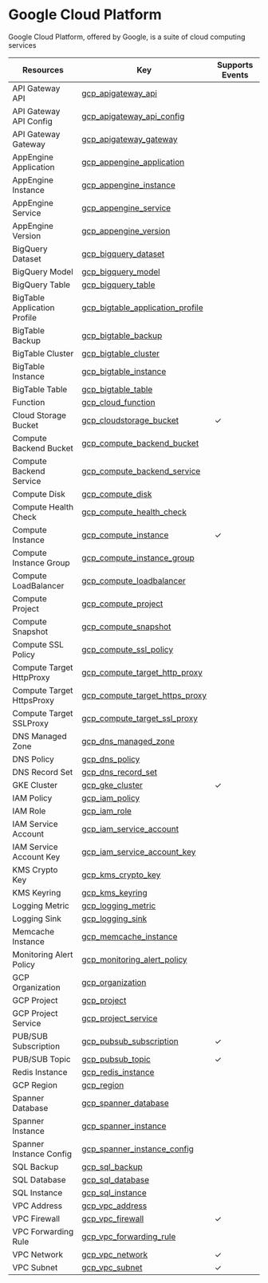 Google Cloud Platform
=====================
Google Cloud Platform, offered by Google, is a suite of cloud computing services

| **Resources**                | **Key**                                                                       | **Supports Events** |
| ---------------------------- | ----------------------------------------------------------------------------- | ------------------- |
| API Gateway API              | [gcp\_apigateway\_api](gcp\_apigateway\_api.md)                               |                     |
| API Gateway API Config       | [gcp\_apigateway\_api\_config](gcp\_apigateway\_api\_config.md)               |                     |
| API Gateway Gateway          | [gcp\_apigateway\_gateway](gcp\_apigateway\_gateway.md)                       |                     |
| AppEngine Application        | [gcp\_appengine\_application](gcp\_appengine\_application.md)                 |                     |
| AppEngine Instance           | [gcp\_appengine\_instance](gcp\_appengine\_instance.md)                       |                     |
| AppEngine Service            | [gcp\_appengine\_service](gcp\_appengine\_service.md)                         |                     |
| AppEngine Version            | [gcp\_appengine\_version](gcp\_appengine\_version.md)                         |                     |
| BigQuery Dataset             | [gcp\_bigquery\_dataset](gcp\_bigquery\_dataset.md)                           |                     |
| BigQuery Model               | [gcp\_bigquery\_model](gcp\_bigquery\_model.md)                               |                     |
| BigQuery Table               | [gcp\_bigquery\_table](gcp\_bigquery\_table.md)                               |                     |
| BigTable Application Profile | [gcp\_bigtable\_application\_profile](gcp\_bigtable\_application\_profile.md) |                     |
| BigTable Backup              | [gcp\_bigtable\_backup](gcp\_bigtable\_backup.md)                             |                     |
| BigTable Cluster             | [gcp\_bigtable\_cluster](gcp\_bigtable\_cluster.md)                           |                     |
| BigTable Instance            | [gcp\_bigtable\_instance](gcp\_bigtable\_instance.md)                         |                     |
| BigTable Table               | [gcp\_bigtable\_table](gcp\_bigtable\_table.md)                               |                     |
| Function                     | [gcp\_cloud\_function](gcp\_cloud\_function.md)                               |                     |
| Cloud Storage Bucket         | [gcp\_cloudstorage\_bucket](gcp\_cloudstorage\_bucket.md)                     | &check;             |
| Compute Backend Bucket       | [gcp\_compute\_backend\_bucket](gcp\_compute\_backend\_bucket.md)             |                     |
| Compute Backend Service      | [gcp\_compute\_backend\_service](gcp\_compute\_backend\_service.md)           |                     |
| Compute Disk                 | [gcp\_compute\_disk](gcp\_compute\_disk.md)                                   |                     |
| Compute Health Check         | [gcp\_compute\_health\_check](gcp\_compute\_health\_check.md)                 |                     |
| Compute Instance             | [gcp\_compute\_instance](gcp\_compute\_instance.md)                           | &check;             |
| Compute Instance Group       | [gcp\_compute\_instance\_group](gcp\_compute\_instance\_group.md)             |                     |
| Compute LoadBalancer         | [gcp\_compute\_loadbalancer](gcp\_compute\_loadbalancer.md)                   |                     |
| Compute Project              | [gcp\_compute\_project](gcp\_compute\_project.md)                             |                     |
| Compute Snapshot             | [gcp\_compute\_snapshot](gcp\_compute\_snapshot.md)                           |                     |
| Compute SSL Policy           | [gcp\_compute\_ssl\_policy](gcp\_compute\_ssl\_policy.md)                     |                     |
| Compute Target HttpProxy     | [gcp\_compute\_target\_http\_proxy](gcp\_compute\_target\_http\_proxy.md)     |                     |
| Compute Target HttpsProxy    | [gcp\_compute\_target\_https\_proxy](gcp\_compute\_target\_https\_proxy.md)   |                     |
| Compute Target SSLProxy      | [gcp\_compute\_target\_ssl\_proxy](gcp\_compute\_target\_ssl\_proxy.md)       |                     |
| DNS Managed Zone             | [gcp\_dns\_managed\_zone](gcp\_dns\_managed\_zone.md)                         |                     |
| DNS Policy                   | [gcp\_dns\_policy](gcp\_dns\_policy.md)                                       |                     |
| DNS Record Set               | [gcp\_dns\_record\_set](gcp\_dns\_record\_set.md)                             |                     |
| GKE Cluster                  | [gcp\_gke\_cluster](gcp\_gke\_cluster.md)                                     | &check;             |
| IAM Policy                   | [gcp\_iam\_policy](gcp\_iam\_policy.md)                                       |                     |
| IAM Role                     | [gcp\_iam\_role](gcp\_iam\_role.md)                                           |                     |
| IAM Service Account          | [gcp\_iam\_service\_account](gcp\_iam\_service\_account.md)                   |                     |
| IAM Service Account Key      | [gcp\_iam\_service\_account\_key](gcp\_iam\_service\_account\_key.md)         |                     |
| KMS Crypto Key               | [gcp\_kms\_crypto\_key](gcp\_kms\_crypto\_key.md)                             |                     |
| KMS Keyring                  | [gcp\_kms\_keyring](gcp\_kms\_keyring.md)                                     |                     |
| Logging Metric               | [gcp\_logging\_metric](gcp\_logging\_metric.md)                               |                     |
| Logging Sink                 | [gcp\_logging\_sink](gcp\_logging\_sink.md)                                   |                     |
| Memcache Instance            | [gcp\_memcache\_instance](gcp\_memcache\_instance.md)                         |                     |
| Monitoring Alert Policy      | [gcp\_monitoring\_alert\_policy](gcp\_monitoring\_alert\_policy.md)           |                     |
| GCP Organization             | [gcp\_organization](gcp\_organization.md)                                     |                     |
| GCP Project                  | [gcp\_project](gcp\_project.md)                                               |                     |
| GCP Project Service          | [gcp\_project\_service](gcp\_project\_service.md)                             |                     |
| PUB/SUB Subscription         | [gcp\_pubsub\_subscription](gcp\_pubsub\_subscription.md)                     | &check;             |
| PUB/SUB Topic                | [gcp\_pubsub\_topic](gcp\_pubsub\_topic.md)                                   | &check;             |
| Redis Instance               | [gcp\_redis\_instance](gcp\_redis\_instance.md)                               |                     |
| GCP Region                   | [gcp\_region](gcp\_region.md)                                                 |                     |
| Spanner Database             | [gcp\_spanner\_database](gcp\_spanner\_database.md)                           |                     |
| Spanner Instance             | [gcp\_spanner\_instance](gcp\_spanner\_instance.md)                           |                     |
| Spanner Instance Config      | [gcp\_spanner\_instance\_config](gcp\_spanner\_instance\_config.md)           |                     |
| SQL Backup                   | [gcp\_sql\_backup](gcp\_sql\_backup.md)                                       |                     |
| SQL Database                 | [gcp\_sql\_database](gcp\_sql\_database.md)                                   |                     |
| SQL Instance                 | [gcp\_sql\_instance](gcp\_sql\_instance.md)                                   |                     |
| VPC Address                  | [gcp\_vpc\_address](gcp\_vpc\_address.md)                                     |                     |
| VPC Firewall                 | [gcp\_vpc\_firewall](gcp\_vpc\_firewall.md)                                   | &check;             |
| VPC Forwarding Rule          | [gcp\_vpc\_forwarding\_rule](gcp\_vpc\_forwarding\_rule.md)                   |                     |
| VPC Network                  | [gcp\_vpc\_network](gcp\_vpc\_network.md)                                     | &check;             |
| VPC Subnet                   | [gcp\_vpc\_subnet](gcp\_vpc\_subnet.md)                                       | &check;             |
